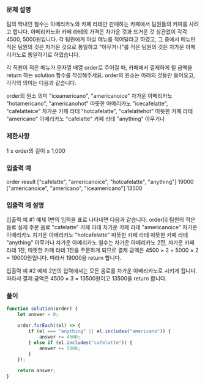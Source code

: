 ### 문제 설명

팀의 막내인 철수는 아메리카노와 카페 라테만 판매하는 카페에서 팀원들의 커피를 사려고 합니다. 아메리카노와 카페 라테의 가격은 차가운 것과 뜨거운 것 상관없이 각각 4500, 5000원입니다. 각 팀원에게 마실 메뉴를 적어달라고 하였고, 그 중에서 메뉴만 적은 팀원의 것은 차가운 것으로 통일하고 "아무거나"를 적은 팀원의 것은 차가운 아메리카노로 통일하기로 하였습니다.

각 직원이 적은 메뉴가 문자열 배열 order로 주어질 때, 카페에서 결제하게 될 금액을 return 하는 solution 함수를 작성해주세요. order의 원소는 아래의 것들만 들어오고, 각각의 의미는 다음과 같습니다.

order의 원소 의미
"iceamericano", "americanoice" 차가운 아메리카노
"hotamericano", "americanohot" 따뜻한 아메리카노
"icecafelatte", "cafelatteice" 차가운 카페 라테
"hotcafelatte", "cafelattehot" 따뜻한 카페 라테
"americano" 아메리카노
"cafelatte" 카페 라테
"anything" 아무거나

### 제한사항

1 ≤ order의 길이 ≤ 1,000

### 입출력 예

order result
["cafelatte", "americanoice", "hotcafelatte", "anything"] 19000
["americanoice", "americano", "iceamericano"] 13500

### 입출력 예 설명

입출력 예 #1
예제 1번의 입력을 표로 나타내면 다음과 같습니다.
order[i] 팀원의 적은 음료 실제 주문 음료
"cafelatte" 카페 라테 차가운 카페 라테
"americanoice" 차가운 아메리카노 차가운 아메리카노
"hotcafelatte" 따뜻한 카페 라테 따뜻한 카페 라테
"anything" 아무거나 차가운 아메리카노
철수는 차가운 아메리카노 2잔, 차가운 카페 라테 1잔, 따뜻한 카페 라테 1잔을 주문하게 되므로 결제 금액은 4500 &times; 2 + 5000 &times; 2 = 19000원입니다. 따라서 19000을 return 합니다.

입출력 예 #2
예제 2번의 입력에서는 모든 음료를 차가운 아메리카노로 시키게 됩니다. 따라서 결제 금액은 4500 × 3 = 13500원이고 13500을 return 합니다.

### 풀이

```javaScript
function solution(order) {
    let answer = 0;

    order.forEach((el) => {
        if (el === "anything" || el.includes("americano")) {
            answer += 4500;
        } else if (el.includes("cafelatte")) {
            answer += 5000;
        }
    });

    return answer;
}
```
